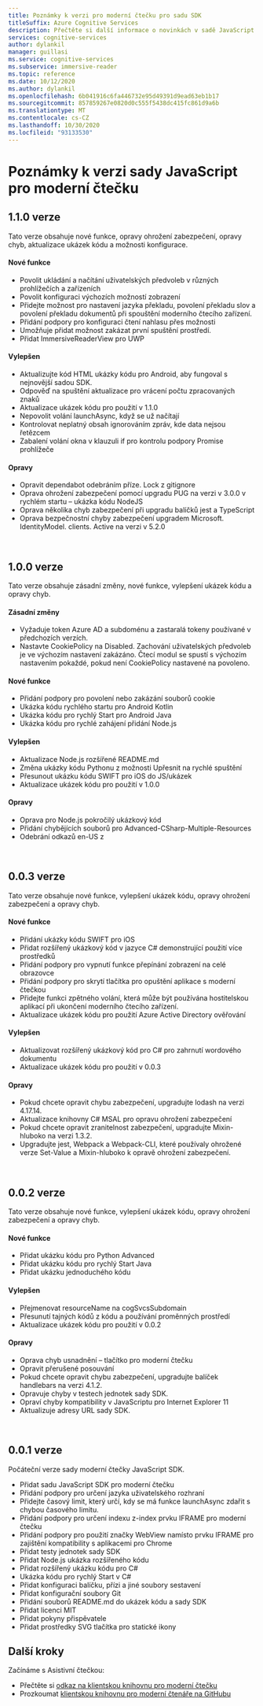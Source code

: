 ```yaml
---
title: Poznámky k verzi pro moderní čtečku pro sadu SDK
titleSuffix: Azure Cognitive Services
description: Přečtěte si další informace o novinkách v sadě JavaScript SDK pro moderní čtečku.
services: cognitive-services
author: dylankil
manager: guillasi
ms.service: cognitive-services
ms.subservice: immersive-reader
ms.topic: reference
ms.date: 10/12/2020
ms.author: dylankil
ms.openlocfilehash: 6b041916c6fa446732e95d49391d9ead63eb1b17
ms.sourcegitcommit: 857859267e0820d0c555f5438dc415fc861d9a6b
ms.translationtype: MT
ms.contentlocale: cs-CZ
ms.lasthandoff: 10/30/2020
ms.locfileid: "93133530"
---
```

# <a name="immersive-reader-javascript-sdk-release-notes"></a>Poznámky k verzi sady JavaScript pro moderní čtečku

## <a name="version-110"></a>1.1.0 verze

Tato verze obsahuje nové funkce, opravy ohrožení zabezpečení, opravy chyb, aktualizace ukázek kódu a možnosti konfigurace.

#### <a name="new-features"></a>Nové funkce

* Povolit ukládání a načítání uživatelských předvoleb v různých prohlížečích a zařízeních
* Povolit konfiguraci výchozích možností zobrazení
* Přidejte možnost pro nastavení jazyka překladu, povolení překladu slov a povolení překladu dokumentů při spouštění moderního čtecího zařízení.
* Přidání podpory pro konfiguraci čtení nahlasu přes možnosti
* Umožňuje přidat možnost zakázat první spuštění prostředí.
* Přidat ImmersiveReaderView pro UWP

#### <a name="improvements"></a>Vylepšen

* Aktualizujte kód HTML ukázky kódu pro Android, aby fungoval s nejnovější sadou SDK.
* Odpověď na spuštění aktualizace pro vrácení počtu zpracovaných znaků
* Aktualizace ukázek kódu pro použití v 1.1.0
* Nepovolit volání launchAsync, když se už načítají
* Kontrolovat neplatný obsah ignorováním zpráv, kde data nejsou řetězcem
* Zabalení volání okna v klauzuli if pro kontrolu podpory Promise prohlížeče

#### <a name="fixes"></a>Opravy

* Opravit dependabot odebráním příze. Lock z gitignore
* Oprava ohrožení zabezpečení pomocí upgradu PUG na verzi v 3.0.0 v rychlém startu – ukázka kódu NodeJS
* Oprava několika chyb zabezpečení při upgradu balíčků jest a TypeScript
* Oprava bezpečnostní chyby zabezpečení upgradem Microsoft. IdentityModel. clients. Active na verzi v 5.2.0

<br>

## <a name="version-100"></a>1.0.0 verze

Tato verze obsahuje zásadní změny, nové funkce, vylepšení ukázek kódu a opravy chyb.

#### <a name="breaking-changes"></a>Zásadní změny

* Vyžaduje token Azure AD a subdoménu a zastaralá tokeny používané v předchozích verzích.
* Nastavte CookiePolicy na Disabled. Zachování uživatelských předvoleb je ve výchozím nastavení zakázáno. Čtecí modul se spustí s výchozím nastavením pokaždé, pokud není CookiePolicy nastavené na povoleno.

#### <a name="new-features"></a>Nové funkce

* Přidání podpory pro povolení nebo zakázání souborů cookie
* Ukázka kódu rychlého startu pro Android Kotlin
* Ukázka kódu pro rychlý Start pro Android Java
* Ukázka kódu pro rychlé zahájení přidání Node.js

#### <a name="improvements"></a>Vylepšen

* Aktualizace Node.js rozšířené README.md
* Změna ukázky kódu Pythonu z možnosti Upřesnit na rychlé spuštění
* Přesunout ukázku kódu SWIFT pro iOS do JS/ukázek
* Aktualizace ukázek kódu pro použití v 1.0.0

#### <a name="fixes"></a>Opravy

* Oprava pro Node.js pokročilý ukázkový kód
* Přidání chybějících souborů pro Advanced-CSharp-Multiple-Resources
* Odebrání odkazů en-US z

<br>

## <a name="version-003"></a>0.0.3 verze

Tato verze obsahuje nové funkce, vylepšení ukázek kódu, opravy ohrožení zabezpečení a opravy chyb.

#### <a name="new-features"></a>Nové funkce

* Přidání ukázky kódu SWIFT pro iOS
* Přidat rozšířený ukázkový kód v jazyce C# demonstrující použití více prostředků 
* Přidání podpory pro vypnutí funkce přepínání zobrazení na celé obrazovce
* Přidání podpory pro skrytí tlačítka pro opuštění aplikace s moderní čtečkou
* Přidejte funkci zpětného volání, která může být používána hostitelskou aplikací při ukončení moderního čtecího zařízení.
* Aktualizace ukázek kódu pro použití Azure Active Directory ověřování

#### <a name="improvements"></a>Vylepšen

* Aktualizovat rozšířený ukázkový kód pro C# pro zahrnutí wordového dokumentu
* Aktualizace ukázek kódu pro použití v 0.0.3

#### <a name="fixes"></a>Opravy

* Pokud chcete opravit chybu zabezpečení, upgradujte lodash na verzi 4.17.14.
* Aktualizace knihovny C# MSAL pro opravu ohrožení zabezpečení
* Pokud chcete opravit zranitelnost zabezpečení, upgradujte Mixin-hluboko na verzi 1.3.2.
* Upgradujte jest, Webpack a Webpack-CLI, které používaly ohrožené verze Set-Value a Mixin-hluboko k opravě ohrožení zabezpečení.

<br>

## <a name="version-002"></a>0.0.2 verze

Tato verze obsahuje nové funkce, vylepšení ukázek kódu, opravy ohrožení zabezpečení a opravy chyb.

#### <a name="new-features"></a>Nové funkce

* Přidat ukázku kódu pro Python Advanced
* Přidat ukázku kódu pro rychlý Start Java
* Přidat ukázku jednoduchého kódu

#### <a name="improvements"></a>Vylepšen

* Přejmenovat resourceName na cogSvcsSubdomain
* Přesunutí tajných kódů z kódu a používání proměnných prostředí
* Aktualizace ukázek kódu pro použití v 0.0.2

#### <a name="fixes"></a>Opravy

* Oprava chyb usnadnění – tlačítko pro moderní čtečku
* Opravit přerušené posouvání
* Pokud chcete opravit chybu zabezpečení, upgradujte balíček handlebars na verzi 4.1.2.
* Opravuje chyby v testech jednotek sady SDK.
* Opraví chyby kompatibility v JavaScriptu pro Internet Explorer 11
* Aktualizuje adresy URL sady SDK.

<br>

## <a name="version-001"></a>0.0.1 verze

Počáteční verze sady moderní čtečky JavaScript SDK.

* Přidat sadu JavaScript SDK pro moderní čtečku
* Přidání podpory pro určení jazyka uživatelského rozhraní
* Přidejte časový limit, který určí, kdy se má funkce launchAsync zdařit s chybou časového limitu.
* Přidání podpory pro určení indexu z-index prvku IFRAME pro moderní čtečku
* Přidání podpory pro použití značky WebView namísto prvku IFRAME pro zajištění kompatibility s aplikacemi pro Chrome
* Přidat testy jednotek sady SDK
* Přidat Node.js ukázka rozšířeného kódu
* Přidat rozšířený ukázku kódu pro C#
* Ukázka kódu pro rychlý Start v C#
* Přidat konfiguraci balíčku, přízi a jiné soubory sestavení
* Přidat konfigurační soubory Git
* Přidání souborů README.md do ukázek kódu a sady SDK
* Přidat licenci MIT
* Přidat pokyny přispěvatele
* Přidat prostředky SVG tlačítka pro statické ikony

## <a name="next-steps"></a>Další kroky

Začínáme s Asistivní čtečkou:

* Přečtěte si [odkaz na klientskou knihovnu pro moderní čtečku](./reference.md)
* Prozkoumat [klientskou knihovnu pro moderní čtenáře na GitHubu](https://github.com/microsoft/immersive-reader-sdk)
